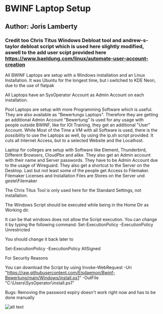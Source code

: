 # BWINF Laptop Setup

## Author: Joris Lamberty

### Credit too Chris Titus Windows Debloat tool and andrew-s-taylor debloat script which is used here slightly modified, aswell to the add user scipt provided here https://www.baeldung.com/linux/automate-user-account-creation

All BWINF Laptops are setup with a Windows installation and an Linux Installation. It was Ubuntu for the longest time, but i switched to KDE Neon, due to the use of flatpak

All Laptops have an SysOperator Account as Admin Account on each installation.

Pool Laptops are setup with more Programming Software which is useful. They are also available as "Bewertungs Laptops". Therefore they are getting an additional Admin Account "Bewertung"
Is used for any usage with people outside BWINF, like for IOI Training, they get an additional "User" Account.
While Most of the Time a VM with all Software is used, there is the possibility to use the Laptops as well, by using the ip.sh script provided. It cuts all Internet Access, but to a selected Website and the Localhost.

Laptop for colleges are setup with Software like Element, Thunderbird, Different Browsers, CloudPbx and alike.
They also get an Admin account with their name and Server passwords. They have to be Admin Account due to the usage of Wireguard.
They also get a shortcut to the Server on the Desktop. Last but not least some of the people get Access to Filemaker. Filemaker Licenses and Installation Files are Stores on the Server und geste\\Filemaker

The Chris Titus Tool is only used here for the Standard Settings, not installation.

The Windows Script should be executed while being in the Home Dir as Working dir.

It can be that windows does not allow the Script execution. You can change it by typing the following command:
Set-ExecutionPolicy -ExecutionPolicy Unrestricted

You should change it back later to

Set-ExecutionPolicy -ExecutionPolicy AllSigned

For Security Reasons

You can download the Script by using 
Invoke-WebRequest -Uri "https://raw.githubusercontent.com/Eisdaemon/Bwinf-Bewertung/main/Windows/install.ps1" -OutFile "C:\Users\SysOperator\install.ps1"

Bugs: Removing the password expiry doesn't work right now and has to be done manually

![alt text](https://maxleiter.com/blog/node-tooling/unix-poster.jpg)
